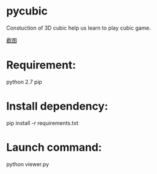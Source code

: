 # pycubic
Constuction of 3D cubic help us learn to play cubic game.

[截图](cubic.png)

# Requirement:
python 2.7
pip

# Install dependency:
pip install -r requirements.txt

# Launch command:
python viewer.py
